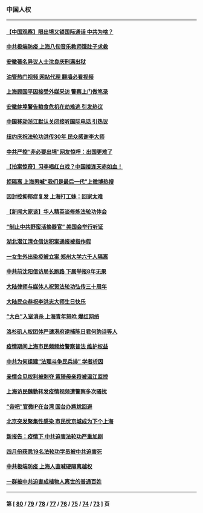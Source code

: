 ### 中国人权
---
#### [【中国观察】限出境又锁国际通话 中共为啥？](../../pages/ncid278/n13738584.md?05170445) 
#### [中共极端防疫 上海八旬音乐教师饿肚子求救](../../pages/ncid278/n13738037.md?05170445) 
#### [安徽著名异议人士沈良庆刑满出狱](../../pages/ncid278/n13738035.md?05170445) 
#### [油管热门视频 网站代理 翻墙必看视频](http://209.222.30.114:81/youtube.html?05170445)
#### [上海顾国平因接受外媒采访 警察上门做笔录](../../pages/ncid278/n13736303.md?05170445) 
#### [安徽蚌埠警告粮食危机在劫难逃 引发热议](../../pages/ncid278/n13736542.md?05170445) 
#### [中国移动浙江默认关闭接听国际电话 引热议](../../pages/ncid278/n13736295.md?05170445) 
#### [纽约庆祝法轮功洪传30年 民众感谢李大师](../../pages/ncid278/n13736244.md?05170445) 
#### [中共严控“非必要出境”网友惊呼：出国更难了](../../pages/ncid278/n13735911.md?05170445) 
#### [【拍案惊奇】习李唱红白戏？中国接连天赤如血！](../../pages/ncid278/n13735819.md?05170445) 
#### [拒隔离 上海男喊“我们是最后一代”上微博热搜](../../pages/ncid278/n13735808.md?05170445) 
#### [因封控抑郁症复发 上海打工妹：回家太难](../../pages/ncid278/n13735860.md?05170445) 
#### [【新闻大家谈】华人精英谈修炼法轮功体会](../../pages/ncid278/n13735765.md?05170445) 
#### [“制止中共野蛮活摘器官” 美国会举行听证](../../pages/ncid278/n13735831.md?05170445) 
#### [湖北潜江清仓信访积案通报被指作假](../../pages/ncid278/n13735260.md?05170445) 
#### [一女生外出染疫被立案 郑州大学六千人隔离](../../pages/ncid278/n13735283.md?05170445) 
#### [中共前沈阳信访局长跑路 下属举报8年无果](../../pages/ncid278/n13734994.md?05170445) 
#### [大陆律师与媒体人祝贺法轮功弘传三十周年](../../pages/ncid278/n13735062.md?05170445) 
#### [大陆民众恭祝李洪志大师生日快乐](../../pages/ncid278/n13734810.md?05170445) 
#### [“大白”入室消杀 上海青年怒呛 爆红网络](../../pages/ncid278/n13734703.md?05170445) 
#### [洛杉矶人权团体严谴港府逮捕陈日君何韵诗等人](../../pages/ncid278/n13734767.md?05170445) 
#### [疫情期间上海市民频频给警察普法 维护权益](../../pages/ncid278/n13734139.md?05170445) 
#### [中共为何组建“法理斗争民兵排” 学者析因](../../pages/ncid278/n13734109.md?05170445) 
#### [亲情会见权利被剥夺 黄琦母亲将被温江监控](../../pages/ncid278/n13733499.md?05170445) 
#### [上海访民魏勤转发疫情视频遭警察多次骚扰](../../pages/ncid278/n13733148.md?05170445) 
#### [“帝吧”官微IP在台湾 国台办尴尬回避](../../pages/ncid278/n13733056.md?05170445) 
#### [北京突发聚集性感染 市民忧京城成为下个上海](../../pages/ncid278/n13732920.md?05170445) 
#### [新报告：疫情下 中共迫害法轮功严重加剧](../../pages/ncid278/n13732612.md?05170445) 
#### [四月份获悉19名法轮功学员被中共迫害死](../../pages/ncid278/n13731456.md?05170445) 
#### [中共极端防疫 上海人直喊硬隔离越权](../../pages/ncid278/n13732359.md?05170445) 
#### [一群被中共迫害成植物人离世的普通百姓](../../pages/ncid278/n13730316.md?05170445) 

---
#### 第 [ [80](./80.md?05170445) / [79](./79.md?05170445) / [78](./78.md?05170445) / [77](./77.md?05170445) / [76](./76.md?05170445) / [75](./75.md?05170445) / [74](./74.md?05170445) / [73](./73.md?05170445) ] 页
